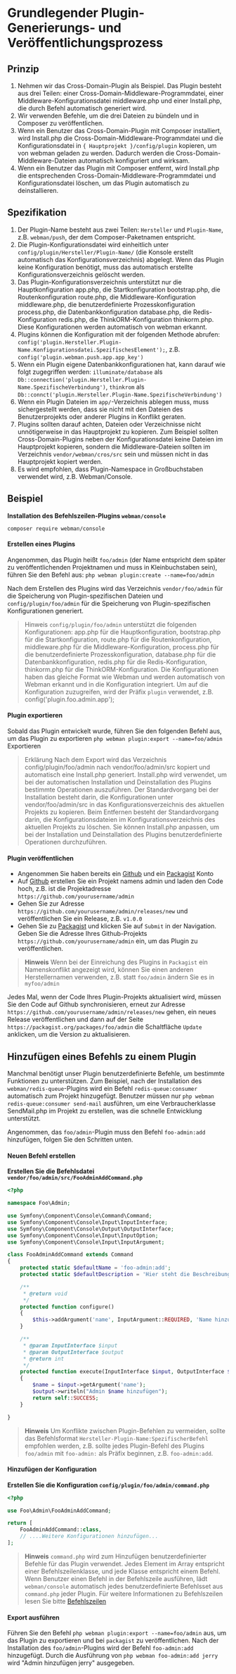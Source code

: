 # Grundlegender Plugin-Generierungs- und Veröffentlichungsprozess

## Prinzip
1. Nehmen wir das Cross-Domain-Plugin als Beispiel. Das Plugin besteht aus drei Teilen: einer Cross-Domain-Middleware-Programmdatei, einer Middleware-Konfigurationsdatei middleware.php und einer Install.php, die durch Befehl automatisch generiert wird.
2. Wir verwenden Befehle, um die drei Dateien zu bündeln und in Composer zu veröffentlichen.
3. Wenn ein Benutzer das Cross-Domain-Plugin mit Composer installiert, wird Install.php die Cross-Domain-Middleware-Programmdatei und die Konfigurationsdatei in `{ Hauptprojekt }/config/plugin` kopieren, um von webman geladen zu werden. Dadurch werden die Cross-Domain-Middleware-Dateien automatisch konfiguriert und wirksam.
4. Wenn ein Benutzer das Plugin mit Composer entfernt, wird Install.php die entsprechenden Cross-Domain-Middleware-Programmdatei und Konfigurationsdatei löschen, um das Plugin automatisch zu deinstallieren.

## Spezifikation
1. Der Plugin-Name besteht aus zwei Teilen: `Hersteller` und `Plugin-Name`, z.B. `webman/push`, der dem Composer-Paketnamen entspricht.
2. Die Plugin-Konfigurationsdatei wird einheitlich unter `config/plugin/Hersteller/Plugin-Name/` (die Konsole erstellt automatisch das Konfigurationsverzeichnis) abgelegt. Wenn das Plugin keine Konfiguration benötigt, muss das automatisch erstellte Konfigurationsverzeichnis gelöscht werden.
3. Das Plugin-Konfigurationsverzeichnis unterstützt nur die Hauptkonfiguration app.php, die Startkonfiguration bootstrap.php, die Routenkonfiguration route.php, die Middleware-Konfiguration middleware.php, die benutzerdefinierte Prozesskonfiguration process.php, die Datenbankkonfiguration database.php, die Redis-Konfiguration redis.php, die ThinkORM-Konfiguration thinkorm.php. Diese Konfigurationen werden automatisch von webman erkannt.
4. Plugins können die Konfiguration mit der folgenden Methode abrufen: `config('plugin.Hersteller.Plugin-Name.Konfigurationsdatei.SpezifischesElement');`, z.B. `config('plugin.webman.push.app.app_key')`
5. Wenn ein Plugin eigene Datenbankkonfigurationen hat, kann darauf wie folgt zugegriffen werden: `illuminate/database` als `Db::connection('plugin.Hersteller.Plugin-Name.SpezifischeVerbindung')`, `thinkrom` als `Db::connct('plugin.Hersteller.Plugin-Name.SpezifischeVerbindung')`
6. Wenn ein Plugin Dateien im `app/`-Verzeichnis ablegen muss, muss sichergestellt werden, dass sie nicht mit den Dateien des Benutzerprojekts oder anderer Plugins in Konflikt geraten.
7. Plugins sollten darauf achten, Dateien oder Verzeichnisse nicht unnötigerweise in das Hauptprojekt zu kopieren. Zum Beispiel sollten Cross-Domain-Plugins neben der Konfigurationsdatei keine Dateien im Hauptprojekt kopieren, sondern die Middleware-Dateien sollten im Verzeichnis `vendor/webman/cros/src` sein und müssen nicht in das Hauptprojekt kopiert werden.
8. Es wird empfohlen, dass Plugin-Namespace in Großbuchstaben verwendet wird, z.B. Webman/Console.

## Beispiel

**Installation des Befehlszeilen-Plugins `webman/console`**

`composer require webman/console`

#### Erstellen eines Plugins

Angenommen, das Plugin heißt `foo/admin` (der Name entspricht dem später zu veröffentlichenden Projektnamen und muss in Kleinbuchstaben sein), führen Sie den Befehl aus:
`php webman plugin:create --name=foo/admin`

Nach dem Erstellen des Plugins wird das Verzeichnis `vendor/foo/admin` für die Speicherung von Plugin-spezifischen Dateien und `config/plugin/foo/admin` für die Speicherung von Plugin-spezifischen Konfigurationen generiert.

> Hinweis
> `config/plugin/foo/admin` unterstützt die folgenden Konfigurationen: app.php für die Hauptkonfiguration, bootstrap.php für die Startkonfiguration, route.php für die Routenkonfiguration, middleware.php für die Middleware-Konfiguration, process.php für die benutzerdefinierte Prozesskonfiguration, database.php für die Datenbankkonfiguration, redis.php für die Redis-Konfiguration, thinkorm.php für die ThinkORM-Konfiguration. Die Konfigurationen haben das gleiche Format wie Webman und werden automatisch von Webman erkannt und in die Konfiguration integriert.
Um auf die Konfiguration zuzugreifen, wird der Präfix `plugin` verwendet, z.B. config('plugin.foo.admin.app');


#### Plugin exportieren

Sobald das Plugin entwickelt wurde, führen Sie den folgenden Befehl aus, um das Plugin zu exportieren
`php webman plugin:export --name=foo/admin`
Exportieren

> Erklärung
> Nach dem Export wird das Verzeichnis config/plugin/foo/admin nach vendor/foo/admin/src kopiert und automatisch eine Install.php generiert. Install.php wird verwendet, um bei der automatischen Installation und Deinstallation des Plugins bestimmte Operationen auszuführen.
Der Standardvorgang bei der Installation besteht darin, die Konfigurationen unter vendor/foo/admin/src in das Konfigurationsverzeichnis des aktuellen Projekts zu kopieren.
Beim Entfernen besteht der Standardvorgang darin, die Konfigurationsdateien im Konfigurationsverzeichnis des aktuellen Projekts zu löschen.
Sie können Install.php anpassen, um bei der Installation und Deinstallation des Plugins benutzerdefinierte Operationen durchzuführen.

#### Plugin veröffentlichen
* Angenommen Sie haben bereits ein [Github](https://github.com) und ein [Packagist](https://packagist.org) Konto
* Auf [Github](https://github.com) erstellen Sie ein Projekt namens admin und laden den Code hoch, z.B. ist die Projektadresse `https://github.com/yourusername/admin`
* Gehen Sie zur Adresse `https://github.com/yourusername/admin/releases/new` und veröffentlichen Sie ein Release, z.B. `v1.0.0`
* Gehen Sie zu [Packagist](https://packagist.org) und klicken Sie auf `Submit` in der Navigation. Geben Sie die Adresse Ihres Github-Projekts `https://github.com/yourusername/admin` ein, um das Plugin zu veröffentlichen.

> **Hinweis**
> Wenn bei der Einreichung des Plugins in `Packagist` ein Namenskonflikt angezeigt wird, können Sie einen anderen Herstellernamen verwenden, z.B. statt `foo/admin` ändern Sie es in `myfoo/admin`

Jedes Mal, wenn der Code Ihres Plugin-Projekts aktualisiert wird, müssen Sie den Code auf Github synchronisieren, erneut zur Adresse `https://github.com/yourusername/admin/releases/new` gehen, ein neues Release veröffentlichen und dann auf der Seite `https://packagist.org/packages/foo/admin` die Schaltfläche `Update` anklicken, um die Version zu aktualisieren.

## Hinzufügen eines Befehls zu einem Plugin
Manchmal benötigt unser Plugin benutzerdefinierte Befehle, um bestimmte Funktionen zu unterstützen. Zum Beispiel, nach der Installation des `webman/redis-queue`-Plugins wird ein Befehl `redis-queue:consumer` automatisch zum Projekt hinzugefügt. Benutzer müssen nur `php webman redis-queue:consumer send-mail` ausführen, um eine Verbraucherklasse SendMail.php im Projekt zu erstellen, was die schnelle Entwicklung unterstützt.

Angenommen, das `foo/admin`-Plugin muss den Befehl `foo-admin:add` hinzufügen, folgen Sie den Schritten unten.

#### Neuen Befehl erstellen
**Erstellen Sie die Befehlsdatei `vendor/foo/admin/src/FooAdminAddCommand.php`**

```php
<?php

namespace Foo\Admin;

use Symfony\Component\Console\Command\Command;
use Symfony\Component\Console\Input\InputInterface;
use Symfony\Component\Console\Output\OutputInterface;
use Symfony\Component\Console\Input\InputOption;
use Symfony\Component\Console\Input\InputArgument;

class FooAdminAddCommand extends Command
{
    protected static $defaultName = 'foo-admin:add';
    protected static $defaultDescription = 'Hier steht die Beschreibung des Befehls';

    /**
     * @return void
     */
    protected function configure()
    {
        $this->addArgument('name', InputArgument::REQUIRED, 'Name hinzufügen');
    }

    /**
     * @param InputInterface $input
     * @param OutputInterface $output
     * @return int
     */
    protected function execute(InputInterface $input, OutputInterface $output)
    {
        $name = $input->getArgument('name');
        $output->writeln("Admin $name hinzufügen");
        return self::SUCCESS;
    }

}
```

> **Hinweis**
> Um Konflikte zwischen Plugin-Befehlen zu vermeiden, sollte das Befehlsformat `Hersteller-Plugin-Name:SpezifischerBefehl` empfohlen werden, z.B. sollte jedes Plugin-Befehl des Plugins `foo/admin` mit `foo-admin:` als Präfix beginnen, z.B. `foo-admin:add`.

#### Hinzufügen der Konfiguration
**Erstellen Sie die Konfiguration `config/plugin/foo/admin/command.php`**
```php
<?php

use Foo\Admin\FooAdminAddCommand;

return [
    FooAdminAddCommand::class,
    // ....Weitere Konfigurationen hinzufügen...
];
```

> **Hinweis**
> `command.php` wird zum Hinzufügen benutzerdefinierter Befehle für das Plugin verwendet. Jedes Element im Array entspricht einer Befehlszeilenklasse, und jede Klasse entspricht einem Befehl. Wenn Benutzer einen Befehl in der Befehlszeile ausführen, lädt `webman/console` automatisch jedes benutzerdefinierte Befehlsset aus `command.php` jeder Plugin. Für weitere Informationen zu Befehlszeilen lesen Sie bitte [Befehlszeilen](console.md)

#### Export ausführen
Führen Sie den Befehl `php webman plugin:export --name=foo/admin` aus, um das Plugin zu exportieren und bei `packagist` zu veröffentlichen. Nach der Installation des `foo/admin`-Plugins wird der Befehl `foo-admin:add` hinzugefügt. Durch die Ausführung von `php webman foo-admin:add jerry` wird "Admin hinzufügen jerry" ausgegeben.
